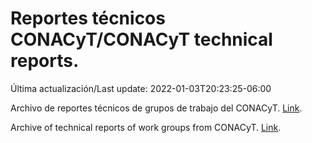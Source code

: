 # Reportes técnicos CONACyT/CONACyT technical reports.

Última actualización/Last update: 2022-01-03T20:23:25-06:00

Archivo de reportes técnicos de grupos de trabajo del CONACyT. [Link](https://salud.conacyt.mx/coronavirus/investigacion/productos/).

Archive of technical reports of work groups from CONACyT. [Link](https://salud.conacyt.mx/coronavirus/investigacion/productos/).
